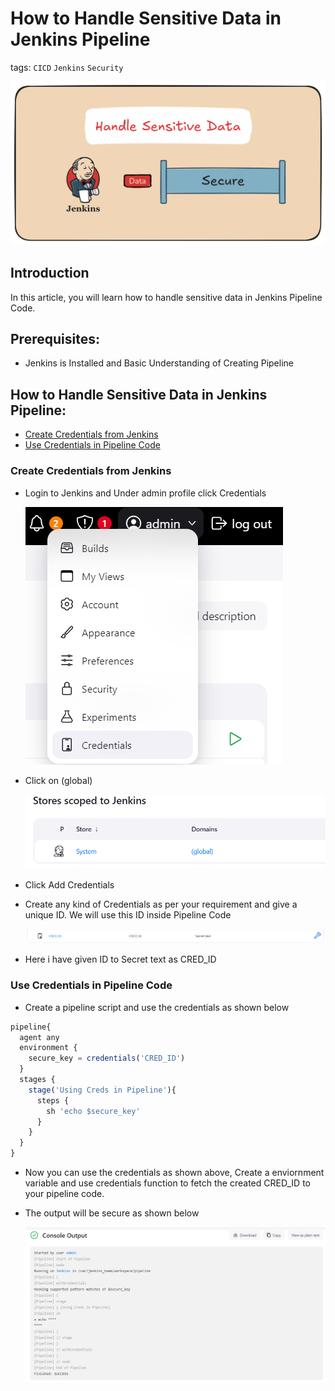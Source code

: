 # How to Handle Sensitive Data in Jenkins Pipeline

tags: `CICD`  `Jenkins`  `Security`

![how-to-handle-sensitive-data-in-jenkins-pipeline](../assets/covers/2-how-to-handle-sensitive-data-in-jenkins-pipeline.png)

## Introduction

In this article, you will learn how to handle sensitive data in Jenkins Pipeline Code.

## Prerequisites:

- Jenkins is Installed and Basic Understanding of Creating Pipeline

## How to Handle Sensitive Data in Jenkins Pipeline:

- [Create Credentials from Jenkins](#create-credentials-from-jenkins)
- [Use Credentials in Pipeline Code](#use-credentials-in-pipeline-code)

### Create Credentials from Jenkins

- Login to Jenkins and Under admin profile click Credentials
    
    ![jenkins-admin-credentials](../assets/snaps/jenkins-admin-credentials.png)

- Click on (global)

    ![jenkins-global-scoped-credentials](../assets/snaps/jenkins-global-scoped-credentials.png)

- Click Add Credentials
- Create any kind of Credentials as per your requirement and give a unique ID. We will use this ID inside Pipeline Code

    ![jenkins-secret-text-credentials](../assets/snaps/jenkins-secret-text-credentials.png)

- Here i have given ID to Secret text as CRED_ID

### Use Credentials in Pipeline Code

- Create a pipeline script and use the credentials as shown below

```jsx
pipeline{
  agent any
  environment {
    secure_key = credentials('CRED_ID')
  }
  stages {
    stage('Using Creds in Pipeline'){
      steps {
        sh 'echo $secure_key'
      }
    }
  }
}
```

- Now you can use the credentials as shown above, Create a enviornment variable and use credentials function to fetch the created CRED_ID to your pipeline code.

- The output will be secure as shown below

    ![jenkins-secret-text-console-output](../assets/snaps/jenkins-secret-text-console-output.png)
